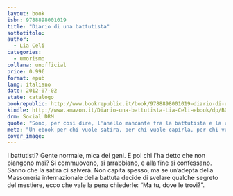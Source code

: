 ```yaml
---
layout: book
isbn: 9788898001019
title: "Diario di una battutista"
sottotitolo:
author:
  - Lia Celi
categories:
  - umorismo
collana: unofficial
price: 0.99€
format: epub
lang: italiano
date: 2012-07-02
state: catalogo
bookrepublic: http://www.bookrepublic.it/book/9788898001019-diario-di-una-battutista/
kindle: http://www.amazon.it/Diario-una-battutista-Lia-Celi-ebook/dp/B008G4LGW8/
drm: Social DRM
quote: "Sono, per così dire, l'anello mancante fra la battutista e la cazzara"
meta: "Un ebook per chi vuole satira, per chi vuole capirla, per chi vuole godersela."
cover_image:
---
```

I battutisti? Gente normale, mica dei geni. E poi chi l'ha detto che non piangono mai? Si commuovono, si arrabbiano, e alla fine si confessano. Sanno che la satira ci salverà. Non capita spesso, ma se un’adepta della Massoneria internazionale della battuta decide di svelare qualche segreto del mestiere, ecco che vale la pena chiederle: “Ma tu, dove le trovi?”.